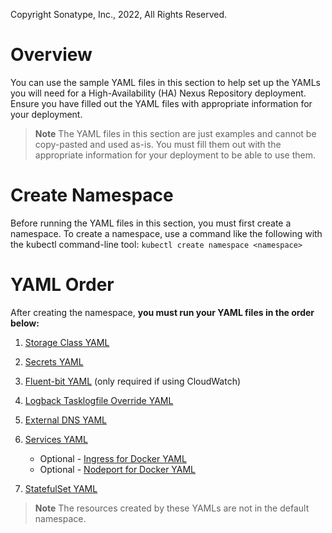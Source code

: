Copyright Sonatype, Inc., 2022, All Rights Reserved.

# Overview
You can use the sample YAML files in this section to help set up the YAMLs you will need for a High-Availability (HA) Nexus Repository deployment. 
Ensure you have filled out the YAML files with appropriate information for your deployment.

> **Note** The YAML files in this section are just examples and cannot be copy-pasted and used as-is. You must fill them out with the appropriate information for your deployment to be able to use them.

# Create Namespace
Before running the YAML files in this section, you must first create a namespace. 
To create a namespace, use a command like the following with the kubectl command-line tool:
```kubectl create namespace <namespace>```

# YAML Order
After creating the namespace, **you must run your YAML files in the order below:**

1. [Storage Class YAML](https://github.com/sonatype/nxrm3-preview-ha-repository/blob/main/sample-aws-ha-yamls/aws-ha-storage-class.yaml)

2. [Secrets YAML](https://github.com/sonatype/nxrm3-preview-ha-repository/blob/main/aws-resiliency-yamls/aws-ha-secrets.yaml)

3. [Fluent-bit YAML](https://github.com/sonatype/nxrm3-preview-ha-repository/blob/main/sample-aws-ha-yamls/aws-ha-fluent-bit.yaml) (only required if using CloudWatch)

4. [Logback Tasklogfile Override YAML](https://github.com/sonatype/nxrm3-preview-ha-repository/blob/main/sample-aws-ha-yamls/aws-ha-nxrm-logback-tasklogfile-override.yaml)

5. [External DNS YAML](https://github.com/sonatype/nxrm3-preview-ha-repository/blob/main/sample-aws-ha-yamls/aws-ha-external-dns-rbac.yml)

6. [Services YAML](https://github.com/sonatype/nxrm3-preview-ha-repository/blob/main/sample-aws-ha-yamls/aws-ha-services.yaml)
   * Optional - [Ingress for Docker YAML](https://github.com/sonatype/nxrm3-preview-ha-repository/blob/main/sample-aws-ha-yamls/aws-ha-ingress-for-docker-connector.yaml)
   * Optional - [Nodeport for Docker YAML](https://github.com/sonatype/nxrm3-preview-ha-repository/blob/main/sample-aws-ha-yamls/aws-ha-nodeport-for-docker-connector.yaml)

7. [StatefulSet YAML](https://github.com/sonatype/nxrm3-preview-ha-repository/blob/main/sample-aws-ha-yamls/aws-ha-statefulset.yaml)

> **Note** The resources created by these YAMLs are not in the default namespace.
